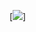 [![](https://skillicons.dev/icons?i=androidstudio,idea,kotlin,py,css,html,js,github,git,linux,maven,java,mysql,sqlite,mariadb,spring,react)]
